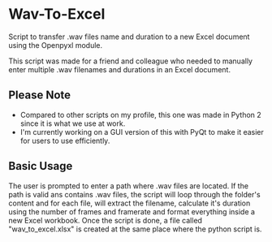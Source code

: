 # Wav-To-Excel
Script to transfer .wav files name and duration to a new Excel document using the Openpyxl module.

This script was made for a friend and colleague who needed to manually enter multiple .wav filenames and durations in an Excel document.

## Please Note
- Compared to other scripts on my profile, this one was made in Python 2 since it is what we use at work.
- I'm currently working on a GUI version of this with PyQt to make it easier for users to use efficiently.

## Basic Usage
The user is prompted to enter a path where .wav files are located. If the path is valid ans contains .wav files, the script will loop through
the folder's content and for each file, will extract the filename, calculate it's duration using the number of frames and framerate and format
everything inside a new Excel workbook. Once the script is done, a file called "wav_to_excel.xlsx" is created at the same place where the python
script is.

